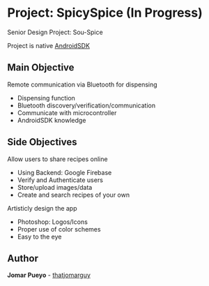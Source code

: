 # Project: SpicySpice (In Progress)
Senior Design Project: Sou-Spice

Project is native [AndroidSDK](https://developer.android.com/studio/index.html)

## Main Objective
Remote communication via Bluetooth for dispensing 
*	Dispensing function 
*	Bluetooth discovery/verification/communication 
*	Communicate with microcontroller 
*	AndroidSDK knowledge

## Side Objectives
Allow users to share recipes online 
*	Using Backend: Google Firebase 
*	Verify and Authenticate users 
*	Store/upload images/data 
*	Create and search recipes of your own

Artisticly design the app  
*	Photoshop: Logos/Icons 
*	Proper use of color schemes 
*	Easy to the eye 

## Author
**Jomar Pueyo** - [thatjomarguy](https://github.com/thatjomarguy)
